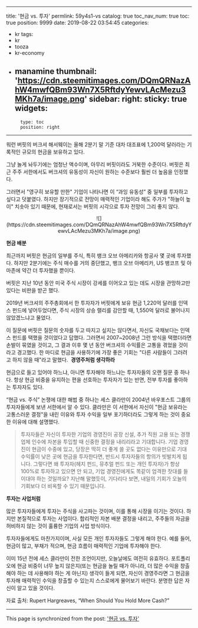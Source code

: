 
---
title: '현금 vs. 투자'
permlink: 59y4s1-vs
catalog: true
toc_nav_num: true
toc: true
position: 9999
date: 2019-08-22 03:54:45
categories:
- kr
tags:
- kr
- tooza
- kr-economy
- manamine
thumbnail: 'https://cdn.steemitimages.com/DQmQRNazAhW4mwfQBm93Wn7X5RftdyYewvLAcMezu3MKh7a/image.png'
sidebar:
    right:
        sticky: true
widgets:
    -
        type: toc
        position: right
---


워런 버핏의 버크셔 해서웨이는 올해 2분기 말 기준 대차 대조표에 1,200억 달러라는 기록적인 규모의 현금을 보유하고 있다.​

그냥 놀게 놔두기에는 엄청난 액수이며, 아무리 버핏이라도 거북한 수준이다. 버핏은 최근 주주 서한에서도 버크셔의 유동성이 자신이 원하는 수준보다 훨씬 더 높음을 인정했다.​

그러면서 "영구히 보유할 만한" 기업이 나타나면 이 “과잉 유동성” 중 일부를 투자하고 싶다고 덧붙였다. 하지만 장기적으로 전망이 매력적인 기업이라 해도 주가가 "하늘이 높이" 치솟아 있기 때문에, 현재로서는 버핏의 시각으로 투자 전망이 그리 좋지 않다.

<center>
![](https://cdn.steemitimages.com/DQmQRNazAhW4mwfQBm93Wn7X5RftdyYewvLAcMezu3MKh7a/image.png)
</center>

**현금 배분**​

최근까지 버핏은 현금의 일부를 주식, 특히 뱅크 오브 아메리카와 항공사 몇 곳에 투자했다. 하지만 2분기에는 주식 매수를 거의 중단했고, 뱅크 오브 아메리카, US 뱅코프 및 아마존에 약간 더 투자했을 뿐이다.​

버핏은 지난 10년 동안 미국 주식 시장이 강세를 이어오고 있는 데도 시장을 관망하고만 있다는 비판을 받곤 했다.​

2019년 버크셔의 주주총회에서 한 투자자가 버핏에게 보유 현금 1,220억 달러를 인덱스 펀드에 넣어두었다면, 주식 시장의 상승 랠리를 감안할 때, 1,550억 달러로 불어나지 않았겠느냐고 물었다.​

이 질문에 버핏은 질문의 숫자를 두고 따지고 싶지는 않다면서, 자신도 국채보다는 인덱스 펀드를 택했을 것이었다고 답했다. 그러면서 2007~2008년 그런 방식을 택했더라면 손발이 묶였을 것이고, 그 결과 이후 몇 년 동안 버크셔의 수익률은 고통을 겪었을 것이라고 경고했다. 한 마디로 현금을 사용하기에 가장 좋은 기회는 "다른 사람들이 그러려고 하지 않을 때"라고 말했다.
​
**경영주처럼 생각하라**​

현금으로 들고 있어야 하느냐, 아니면 투자해야 하느냐는 투자자들의 오랜 질문 중 하나다. 항상 현금 비중을 유지하는 편을 선호하는 투자자가 있는 반면, 전부 투자를 좋아하는 투자자도 있다.​

“현금 vs. 주식” 논쟁에 대한 해법 중 하나는 세스 클라만이 2004년 바우포스트 그룹의 투자자들에게 보낸 서한에서 알 수 있다. 클라만은 이 서한에서 자신이 "현금 보유라는 고통스러운 결정"을 내린 이유와 투자 수익을 일부 포기하더라도 그렇게 하는 것이 중요한 이유에 대해 설명했다.

>투자자들은 자신이 투자한 기업의 경영진이 공장 신설, 추가 직원 고용 또는 경쟁 업체 인수에 자본을 투입할 때 신중한 결정을 내리리라고 기대합니다. 기업 경영진이 현금이 수중에 있고, 당장은 딱히 더 좋게 쓸 곳도 없다는 이유만으로 기대 수익률이 낮은 곳에 현금을 투자한다면, 반드시 투자자들의 항의가 빗발치게 됩니다. 그렇다면 왜 투자자(헤지 펀드, 뮤추얼 펀드 또는 개인 투자자)가 항상 100%로 투자하고 있으면 안 되고, 기업 경영진에게도 똑같이 엄격한 잣대를 들이대야 하는 것일까요? 지난해 말했듯이, 기다리다 보면, 내일의 기회가 오늘의 기회보다 더 비옥할 수 있기 때문입니다. 

**투자는 사업처럼**​

많은 투자자들에게 투자는 주식을 사고파는 것이며, 이를 통해 시장을 이기는 것이다. 하지만 본질적으로 투자는 사업이다. 합리적인 자본 배분 결정을 내리고, 주주들의 자금을 허비하지 않는 것이 훌륭한 기업의 사업 방식이다.​

투자자들에게도 마찬가지이며, 사실 모든 개인 투자자들도 그렇게 해야 한다. 예를 들어, 현금이 많고, 부채가 적으며, 현금 흐름이 매력적인 기업에 투자해야 한다.​

이미 15년 전에 세스 클라만이 전한 조언이지만, 오늘날에도 여전히 유효하다. 포트폴리오에 현금 비중이 너무 높지 않은지(또는 현금을 놀릴 때가 아니라, 더 많은 수익을 창출해야 하는 데 사용해야 하는 게 아닌지) 생각이 들게 되면, 자신이 경영주라면 그 현금을 투자해 매력적인 수익을 창출할 수 있는지 스스로에게 물어보기 바란다. 분명한 답은 자신이 알고 있을 것이다.​

자료 출처: Rupert Hargreaves, “When Should You Hold More Cash?”

- - -

This page is synchronized from the post: ['현금 vs. 투자'](https://steemit.com/@pius.pius/59y4s1-vs)
